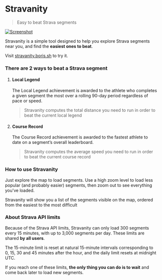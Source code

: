 # Stravanity

> Easy to beat Strava segments

[![Screenshot](https://github.com/user-attachments/assets/f80bac1a-c01d-4f58-8220-1ffbb6a12d8b)](https://stravanity.boris.sh/)

Stravanity is a simple tool designed to help you explore Strava segments near you, and find the **easiest ones to beat**.

Visit [stravanity.boris.sh](https://stravanity.boris.sh/) to try it.

### There are 2 ways to beat a Strava segment

1.  #### Local Legend

    The Local Legend achievement is awarded to the athlete who completes a given segment the most over a rolling 90-day period regardless of pace or speed.

    > Stravanity computes the total distance you need to run in order to beat the current local legend

2.  #### Course Record

    The Course Record achievement is awarded to the fastest athlete to date on a segment’s overall leaderboard.

    > Stravanity computes the average speed you need to run in order to beat the current course record

### How to use Stravanity

Just explore the map to load segments. Use a high zoom level to load less popular (and probably easier) segments, then zoom out to see everything you've loaded.

Stravanity will show you a list of the segments visible on the map, ordered from the easiest to the most difficult

### About Strava API limits

Because of the Strava API limits, Stravanity can only load 300 segments every 15 minutes, with up to 3,000 segments per day. These limits are shared **by all users**.

The 15-minute limit is reset at natural 15-minute intervals corresponding to 0, 15, 30 and 45 minutes after the hour, and the daily limit resets at midnight UTC.

If you reach one of these limits, **the only thing you can do is to wait** and come back later to load new segments.
